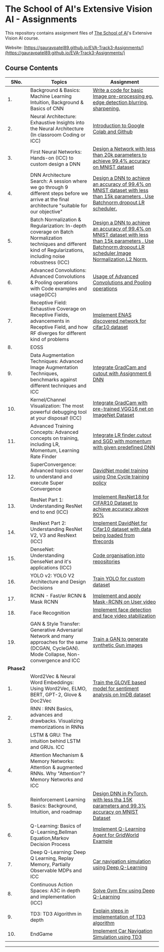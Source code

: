 # The School of AI's Extensive Vision AI - Assignments
This repository contains assignment files of [The School of AI](https://theschoolof.ai)'s Extensive Vision AI course.

Website: [https://gauravpatel89.github.io/EVA-Track3-Assignments/](https://gauravpatel89.github.io/EVA-Track3-Assignments/)


## Course Contents

| SNo. | Topics  | Assignment 
| ---  | ---     | ---     
|1.| Background & Basics: Machine Learning Intuition, Background & Basics of CNN| [Write a code for basic Image pre-processing eg. edge detection,blurring, sharpening.](https://github.com/GauravPatel89/EVA-Track3-Assignments/tree/master/Session1)
|2.| Neural Architecture: Exhaustive Insights into the Neural Architecture (In classroom Coding or ICC)| [Introduction to Google Colab and Github](https://github.com/GauravPatel89/EVA-Track3-Assignments/tree/master/Session2)
|3.| First Neural Networks: Hands-on (ICC) to custom design a DNN| [Design a Network with less than 20k parameters to achieve 99.4% accuracy on MNIST dataset](https://github.com/GauravPatel89/EVA-Track3-Assignments/tree/master/Session3)
|4.| DNN Architecture Search: A session where we go through 9 different steps before we arrive at the final architecture "suitable for our objective"|[Design a DNN to achieve an accuracy of 99.4% on MNIST dataset with less than 15k parameters . Use Batchnorm,dropout,LR scheduler.](https://github.com/GauravPatel89/EVA-Track3-Assignments/tree/master/Session4)
|5.| Batch Normalization & Regularization: In-depth coverage on Batch Normalization techniques and different kind of Regularizations, including noise robustness (ICC)|[Design a DNN to achieve an accuracy of 99.4% on MNIST dataset with less than 15k parameters . Use Batchnorm,dropout,LR scheduler,Image Normalization,L2 Norm.](https://github.com/GauravPatel89/EVA-Track3-Assignments/tree/master/Session5)
|6.| Advanced Convolutions: Advanced Convolutions & Pooling operations with Code examples and usage(ICC)|[Usage of Advanced Convolutions and Pooling operations](https://github.com/GauravPatel89/EVA-Track3-Assignments/tree/master/Session6)
|7.| Receptive Field: Exhaustive Coverage on Receptive Fields, advancements in Receptive Field, and how RF diverges for different kind of problems|[Implement ENAS discovered network for cifar10 dataset](https://github.com/GauravPatel89/EVA-Track3-Assignments/tree/master/Session7)
|8.|EOSS|
|9.| Data Augmentation Techniques: Advanced Image Augmentation Techniques, benchmarks against different techniques and ICC| [Integrate GradCam and cutout with Assignment 6 DNN](https://github.com/GauravPatel89/EVA-Track3-Assignments/tree/master/Session9)
|10.| Kernel/Channel Visualization: The most powerful debugging tool at your disposal! (ICC)|[Integrate GradCam with pre-trained VGG16 net on ImageNet Dataset](https://github.com/GauravPatel89/EVA-Track3-Assignments/tree/master/Session10)
|11.| Advanced Training Concepts: Advanced concepts on training, including LR, Momentum, Learning Rate Finder|[Integrate LR finder,cutout and SGD with momentum with given predefined DNN ](https://github.com/GauravPatel89/EVA-Track3-Assignments/tree/master/Session11)
|12.| SuperConvergence: Advanced topics cover to understand and execute Super Convergence|[DavidNet model training using One Cycle training policy](https://github.com/GauravPatel89/EVA-Track3-Assignments/tree/master/Session12)
|13.| ResNet Part 1: Understanding ResNet end to end (ICC)|[Implement ResNet18 for CIFAR10 Dataset to achieve accuracy above 90%](https://github.com/GauravPatel89/EVA-Track3-Assignments/tree/master/Session13)
|14.| ResNext Part 2: Understanding ResNet V2, V3 and ResNext (ICC)|[Implement DavidNet for Cifar10 dataset with data being loaded from tfrecords](https://github.com/GauravPatel89/EVA-Track3-Assignments/tree/master/Session14)
|15.| DenseNet: Understanding DenseNet and it's applications (ICC)|[Code organisation into repositories](https://github.com/GauravPatel89/EVA-Track3-Assignments/tree/master/Session15)
|16.| YOLO v2: YOLO V2 Architecture and Design Decisions|[Train YOLO for custom dataset](https://github.com/GauravPatel89/EVA-Track3-Assignments/tree/master/Session16)
|17.| RCNN - Fast/er RCNN & Mask RCNN|[Implement and apply Mask-RCNN on User video](https://github.com/GauravPatel89/EVA-Track3-Assignments/tree/master/Session17)
|18.|Face Recognition|[Implement face detection and face video stabilization](https://github.com/GauravPatel89/EVA-Track3-Assignments/blob/master/Session18)
|19.| GAN & Style Transfer: Generative Adversarial Network and many approaches for the same (DCGAN, CycleGAN). Mode Collapse, Non-convergence and ICC|[Train a GAN to generate synthetic Gun images](https://github.com/GauravPatel89/EVA-Track3-Assignments/blob/master/Session19)
|**Phase2**
|1.| Word2Vec & Neural Word Embeddings: Using Word2Vec, ELMO, BERT, GPT-2, Glove & Doc2Vec|[Train the GLOVE based model  for sentiment analysis on ImDB dataset](https://github.com/GauravPatel89/EVA-Track3-Assignments/tree/master/P2S1)
|2.| RNN : RNN Basics, advances and drawbacks. Visualizing memorizations in RNNs|
|3.| LSTM & GRU: The intuition behind LSTM and GRUs. ICC|
|4.| Attention Mechanism & Memory Networks: Attention & augmented RNNs. Why "Attention"? Memory Networks and ICC|
|5.| Reinforcement Learning Basics: Background, Intuition, and roadmap|[Design DNN in PyTorch, with less tha 15K parameters and 99.3% accuracy on MNIST Dataset ](https://github.com/GauravPatel89/EVA-Track3-Assignments/tree/master/P2S5)
|6.| Q-Learning: Basics of Q-Learning,Bellman Equation,Markov Decision Process|[Implement Q-Learning Agent for GridWorld Example](https://github.com/GauravPatel89/EVA-Track3-Assignments/tree/master/P2S6)
|7.| Deep Q-Learning: Deep Q Learning, Replay Memory, Partially Observable MDPs and ICC|[Car navigation simulation using Deep Q-Learning](https://github.com/GauravPatel89/EVA-Track3-Assignments/tree/master/P2S7)
|8.| Continuous Action Spaces: A3C in depth and implementation (ICC)|[Solve Gym Env using Deep Q-Learning](https://github.com/GauravPatel89/EVA-Track3-Assignments/tree/master/P2S8)
|9.| TD3: TD3 Algorithm in depth| [Explain steps in implementation of TD3 algorithm](https://github.com/GauravPatel89/EVA-Track3-Assignments/tree/master/P2S9)
|10.|EndGame|[Implement Car Navigation Simulation using TD3](https://github.com/GauravPatel89/EVA-Track3-Assignments/tree/master/EndGame)

---
